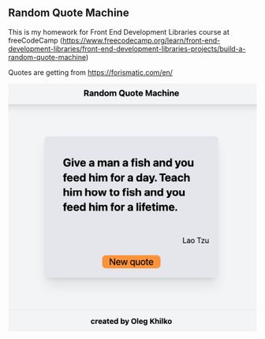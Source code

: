 ## Random Quote Machine

This is my homework for Front End Development Libraries course at freeCodeCamp (https://www.freecodecamp.org/learn/front-end-development-libraries/front-end-development-libraries-projects/build-a-random-quote-machine)

Quotes are getting from https://forismatic.com/en/

<p align="center"><img src="img.png"></p>
